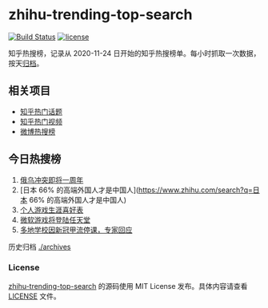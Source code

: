 # zhihu-trending-top-search

[![Build Status](https://github.com/justjavac/zhihu-trending-top-search/workflows/ci/badge.svg?branch=main)](https://github.com/justjavac/zhihu-trending-top-search/actions)
[![license](https://img.shields.io/github/license/justjavac/zhihu-trending-top-search)](https://github.com/justjavac/zhihu-trending-top-search/blob/main/LICENSE)

知乎热搜榜，记录从 2020-11-24
日开始的知乎热搜榜单。每小时抓取一次数据，按天[归档](./archives)。

## 相关项目

- [知乎热门话题](https://github.com/justjavac/zhihu-trending-hot-questions)
- [知乎热门视频](https://github.com/justjavac/zhihu-trending-hot-video)
- [微博热搜榜](https://github.com/justjavac/weibo-trending-hot-search)

## 今日热搜榜

<!-- BEGIN -->
<!-- 最后更新时间 Wed Feb 22 2023 05:03:47 GMT+0800 (China Standard Time) -->

1. [俄乌冲突即将一周年](https://www.zhihu.com/search?q=俄乌冲突即将一周年)
1. [日本 66% 的高端外国人才是中国人](https://www.zhihu.com/search?q=日本 66%
   的高端外国人才是中国人)
1. [个人游戏生涯喜好表](https://www.zhihu.com/search?q=个人游戏生涯喜好表)
1. [微软游戏将登陆任天堂](https://www.zhihu.com/search?q=微软游戏将登陆任天堂)
1. [多地学校因新冠甲流停课，专家回应](https://www.zhihu.com/search?q=多地学校因新冠甲流停课，专家回应)

<!-- END -->

历史归档 [./archives](./archives)

### License

[zhihu-trending-top-search](https://github.com/justjavac/zhihu-trending-top-search)
的源码使用 MIT License 发布。具体内容请查看 [LICENSE](./LICENSE) 文件。
